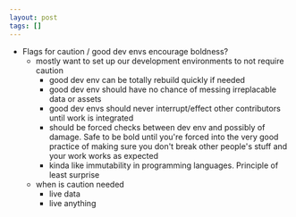 ```yaml
---
layout: post
tags: []
---
```



- Flags for caution / good dev envs encourage boldness?
  - mostly want to set up our development environments to not require caution
    - good dev env can be totally rebuild quickly if needed
    - good dev env should have no chance of messing irreplacable data or assets
    - good dev envs should never interrupt/effect other contributors until work is integrated
    - should be forced checks between dev env and possibly of damage. Safe to be bold until you're forced into the very good practice of making sure you don't break other people's stuff and your work works as expected
    - kinda like immutability in programming languages. Principle of least surprise
  - when is caution needed
    - live data
    - live anything